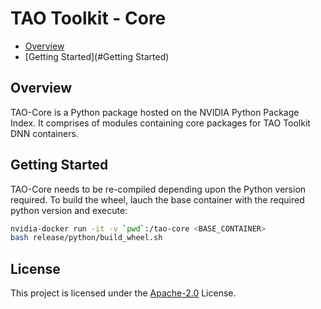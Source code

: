 # TAO Toolkit - Core

* [Overview](#Overview)
* [Getting Started](#Getting Started)

## <a name='Overview'></a>Overview
TAO-Core is a Python package hosted on the NVIDIA Python Package Index. It comprises of modules containing core packages for TAO Toolkit DNN containers. 

## <a name='Getting Started'></a>Getting Started
TAO-Core needs to be re-compiled depending upon the Python version required. To build the wheel, lauch the base container with the required python version and execute:
```sh
nvidia-docker run -it -v `pwd`:/tao-core <BASE_CONTAINER>
bash release/python/build_wheel.sh
```

## <a name='License'></a>License
This project is licensed under the [Apache-2.0](./LICENSE) License.